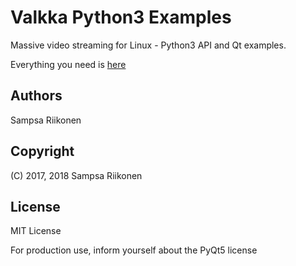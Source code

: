 # Valkka Python3 Examples

Massive video streaming for Linux - Python3 API and Qt examples.

Everything you need is [here](https://elsampsa.github.io/valkka-examples/)

## Authors
Sampsa Riikonen

## Copyright
(C) 2017, 2018 Sampsa Riikonen

## License
MIT License

For production use, inform yourself about the PyQt5 license
